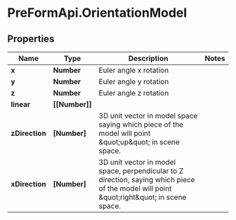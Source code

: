 # PreFormApi.OrientationModel

## Properties

Name | Type | Description | Notes
------------ | ------------- | ------------- | -------------
**x** | **Number** | Euler angle x rotation | 
**y** | **Number** | Euler angle y rotation | 
**z** | **Number** | Euler angle z rotation | 
**linear** | **[[Number]]** |  | 
**zDirection** | **[Number]** | 3D unit vector in model space saying which piece of the model will point \&quot;up\&quot; in scene space.  | 
**xDirection** | **[Number]** | 3D unit vector in model space, perpendicular to Z direction, saying which piece of the model will point \&quot;right\&quot; in scene space.  | 


